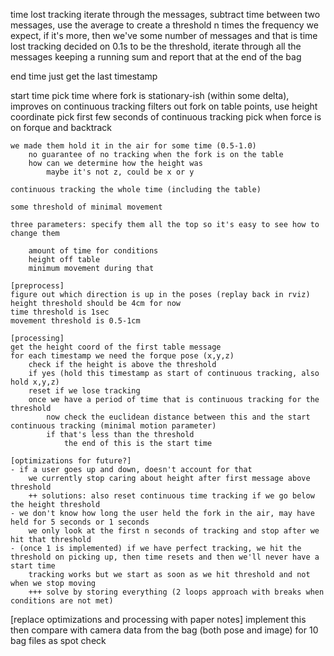 time lost tracking
    iterate through the messages, subtract time between two messages, use the average to create a threshold
    n times the frequency we expect, if it's more, then we've some number of messages and that is time lost tracking
    decided on 0.1s to be the threshold, iterate through all the messages keeping a running sum and report that at the end of the bag

end time
    just get the last timestamp

start time
    pick time where fork is stationary-ish (within some delta), improves on continuous tracking 
        filters out fork on table points, use height coordinate
    pick first few seconds of continuous tracking
    pick when force is on forque and backtrack

    we made them hold it in the air for some time (0.5-1.0)
        no guarantee of no tracking when the fork is on the table
        how can we determine how the height was
            maybe it's not z, could be x or y

    continuous tracking the whole time (including the table)

    some threshold of minimal movement

    three parameters: specify them all the top so it's easy to see how to change them

        amount of time for conditions
        height off table
        minimum movement during that 
    
    [preprocess]
    figure out which direction is up in the poses (replay back in rviz)
    height threshold should be 4cm for now
    time threshold is 1sec
    movement threshold is 0.5-1cm

    [processing]
    get the height coord of the first table message
    for each timestamp we need the forque pose (x,y,z)
        check if the height is above the threshold
        if yes (hold this timestamp as start of continuous tracking, also hold x,y,z)        
        reset if we lose tracking
        once we have a period of time that is continuous tracking for the threshold
            now check the euclidean distance between this and the start continuous tracking (minimal motion parameter)
            if that's less than the threshold
                the end of this is the start time

    [optimizations for future?]
    - if a user goes up and down, doesn't account for that 
        we currently stop caring about height after first message above threshold
        ++ solutions: also reset continuous time tracking if we go below the height threshold
    - we don't know how long the user held the fork in the air, may have held for 5 seconds or 1 seconds    
        we only look at the first n seconds of tracking and stop after we hit that threshold
    - (once 1 is implemented) if we have perfect tracking, we hit the threshold on picking up, then time resets and then we'll never have a start time
        tracking works but we start as soon as we hit threshold and not when we stop moving
        +++ solve by storing everything (2 loops approach with breaks when conditions are not met)

[replace optimizations and processing with paper notes]
implement this then compare with camera data from the bag (both pose and image) for 10 bag files as spot check


